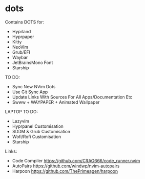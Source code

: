 # dots

Contains DOTS for:
- Hyprland
- Hyprpaper
- Kitty
- NeoVim
- Grub/EFI
- Waybar
- JetBrainsMono Font
- Starship
  
TO DO: 
- Sync New NVim Dots
- Use Git Sync App
- Update Links With Sources For All Apps/Documentation Etc
- Swww + WAYPAPER + Animated Wallpaper

LAPTOP TO DO: 
- Lazyvim
- Hyprpanel Customisation
- SDDM & Grub Customisation
- Wofi/Rofi Customisation
- Starship

Links:
- Code Compiler https://github.com/CRAG666/code_runner.nvim
- AutoPairs https://github.com/windwp/nvim-autopairs
- Harpoon https://github.com/ThePrimeagen/harpoon
